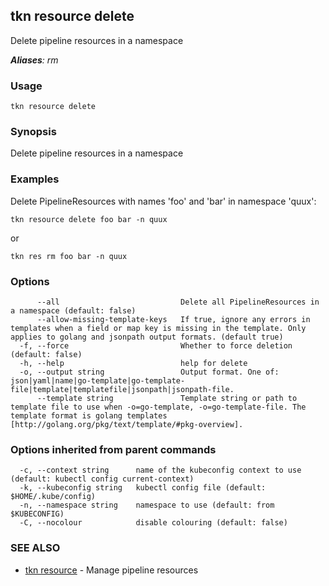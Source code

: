## tkn resource delete

Delete pipeline resources in a namespace

***Aliases**: rm*

### Usage

```
tkn resource delete
```

### Synopsis

Delete pipeline resources in a namespace

### Examples

Delete PipelineResources with names 'foo' and 'bar' in namespace 'quux':

    tkn resource delete foo bar -n quux

or

    tkn res rm foo bar -n quux


### Options

```
      --all                           Delete all PipelineResources in a namespace (default: false)
      --allow-missing-template-keys   If true, ignore any errors in templates when a field or map key is missing in the template. Only applies to golang and jsonpath output formats. (default true)
  -f, --force                         Whether to force deletion (default: false)
  -h, --help                          help for delete
  -o, --output string                 Output format. One of: json|yaml|name|go-template|go-template-file|template|templatefile|jsonpath|jsonpath-file.
      --template string               Template string or path to template file to use when -o=go-template, -o=go-template-file. The template format is golang templates [http://golang.org/pkg/text/template/#pkg-overview].
```

### Options inherited from parent commands

```
  -c, --context string      name of the kubeconfig context to use (default: kubectl config current-context)
  -k, --kubeconfig string   kubectl config file (default: $HOME/.kube/config)
  -n, --namespace string    namespace to use (default: from $KUBECONFIG)
  -C, --nocolour            disable colouring (default: false)
```

### SEE ALSO

* [tkn resource](tkn_resource.md)	 - Manage pipeline resources

